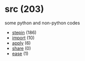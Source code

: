 # src (203)
some python and non-python codes

+ [stepin](stepin/README.md) (186)
+ [import](import/README.md) (10)
+ [apply](apply/README.md) (6)
+ [share](share/README.md) (0)
+ [ease](ease/README.md) (1)
